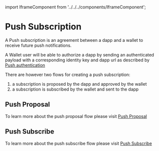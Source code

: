 import IframeComponent from '../../../components/IframeComponent';

# Push Subscription

A Push subscription is an agreement between a dapp and a wallet to receive future push notifications.

A Wallet user will be able to authorize a dapp by sending an authenticated payload with a corresponding identity key and dapp url as described by [Push authentication](./push-authentication.md)

There are however two flows for creating a push subscription:

1. a subscription is proposed by the dapp and approved by the wallet
2. a subscription is subscribed by the wallet and sent to the dapp

## Push Proposal

To learn more about the push proposal flow please visit [Push Proposal](./push-proposal.md)

## Push Subscribe

To learn more about the push subscribe flow please visit [Push Subscribe](./push-subscribe.md)

<IframeComponent />
